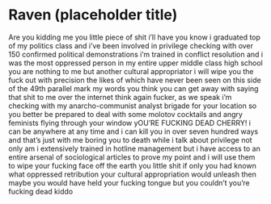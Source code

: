 # Raven (placeholder title)

Are you kidding me you little piece of shit i’ll have you know i graduated top of my politics class and i’ve been involved in privilege checking with over 150 confirmed political demonstrations i’m trained in conflict resolution and i was the most oppressed person in my entire upper middle class high school you are nothing to me but another cultural appropriator i will wipe you the fuck out with precision the likes of which have never been seen on this side of the 49th parallel mark my words you think you can get away with saying that shit to me over the internet think again fucker, as we speak i’m checking with my anarcho-communist analyst brigade for your location so you better be prepared to deal with some molotov cocktails and angry feminists flying through your window yOU’RE FUCKING DEAD CHERRY! i can be anywhere at any time and i can kill you in over seven hundred ways and that’s just with me boring you to death while i talk about privilege not only am i extensively trained in hotline management but i have access to an entire arsenal of sociological articles to prove my point and i will use them to wipe your fucking face off the earth you little shit if only you had known what oppressed retribution your cultural appropriation would unleash then maybe you would have held your fucking tongue but you couldn’t you’re fucking dead kiddo